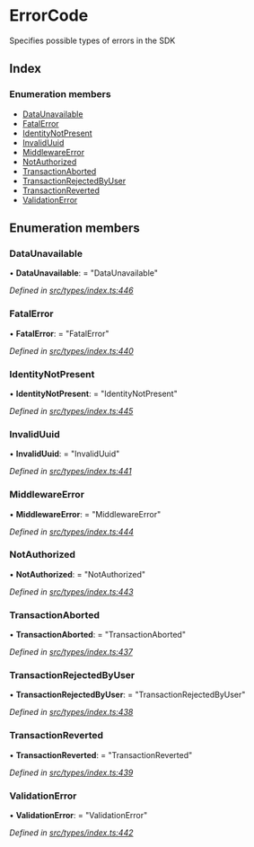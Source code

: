 # ErrorCode

Specifies possible types of errors in the SDK

## Index

### Enumeration members

* [DataUnavailable](errorcode.md#dataunavailable)
* [FatalError](errorcode.md#fatalerror)
* [IdentityNotPresent](errorcode.md#identitynotpresent)
* [InvalidUuid](errorcode.md#invaliduuid)
* [MiddlewareError](errorcode.md#middlewareerror)
* [NotAuthorized](errorcode.md#notauthorized)
* [TransactionAborted](errorcode.md#transactionaborted)
* [TransactionRejectedByUser](errorcode.md#transactionrejectedbyuser)
* [TransactionReverted](errorcode.md#transactionreverted)
* [ValidationError](errorcode.md#validationerror)

## Enumeration members

### DataUnavailable

• **DataUnavailable**: = "DataUnavailable"

_Defined in_ [_src/types/index.ts:446_](https://github.com/PolymathNetwork/polymesh-sdk/blob/959efb76/src/types/index.ts#L446)

### FatalError

• **FatalError**: = "FatalError"

_Defined in_ [_src/types/index.ts:440_](https://github.com/PolymathNetwork/polymesh-sdk/blob/959efb76/src/types/index.ts#L440)

### IdentityNotPresent

• **IdentityNotPresent**: = "IdentityNotPresent"

_Defined in_ [_src/types/index.ts:445_](https://github.com/PolymathNetwork/polymesh-sdk/blob/959efb76/src/types/index.ts#L445)

### InvalidUuid

• **InvalidUuid**: = "InvalidUuid"

_Defined in_ [_src/types/index.ts:441_](https://github.com/PolymathNetwork/polymesh-sdk/blob/959efb76/src/types/index.ts#L441)

### MiddlewareError

• **MiddlewareError**: = "MiddlewareError"

_Defined in_ [_src/types/index.ts:444_](https://github.com/PolymathNetwork/polymesh-sdk/blob/959efb76/src/types/index.ts#L444)

### NotAuthorized

• **NotAuthorized**: = "NotAuthorized"

_Defined in_ [_src/types/index.ts:443_](https://github.com/PolymathNetwork/polymesh-sdk/blob/959efb76/src/types/index.ts#L443)

### TransactionAborted

• **TransactionAborted**: = "TransactionAborted"

_Defined in_ [_src/types/index.ts:437_](https://github.com/PolymathNetwork/polymesh-sdk/blob/959efb76/src/types/index.ts#L437)

### TransactionRejectedByUser

• **TransactionRejectedByUser**: = "TransactionRejectedByUser"

_Defined in_ [_src/types/index.ts:438_](https://github.com/PolymathNetwork/polymesh-sdk/blob/959efb76/src/types/index.ts#L438)

### TransactionReverted

• **TransactionReverted**: = "TransactionReverted"

_Defined in_ [_src/types/index.ts:439_](https://github.com/PolymathNetwork/polymesh-sdk/blob/959efb76/src/types/index.ts#L439)

### ValidationError

• **ValidationError**: = "ValidationError"

_Defined in_ [_src/types/index.ts:442_](https://github.com/PolymathNetwork/polymesh-sdk/blob/959efb76/src/types/index.ts#L442)

